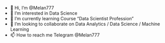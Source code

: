 - 👋 Hi, I’m @Melan777
- 👀 I’m interested in Data Science
- 🌱 I’m currently learning Course “Data Scientist Profession”
- 💞️ I’m looking to collaborate on Data Analytics / Data Science / Machine Learning
- 📫 How to reach me Telegram @Melan777
